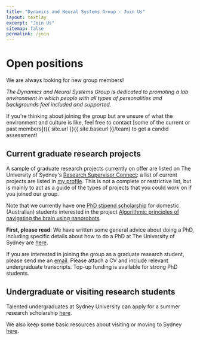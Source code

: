 ```yaml
---
title: "Dynamics and Neural Systems Group - Join Us"
layout: textlay
excerpt: "Join Us"
sitemap: false
permalink: /join
---
```


# Open positions

We are always looking for new group members!

_The Dynamics and Neural Systems Group is dedicated to promoting a lab environment in which people with all types of personalities and backgrounds feel included and supported._

If you're thinking about joining the group but are unsure of what the environment and culture is like, feel free to contact [some of the current or past members]({{ site.url }}{{ site.baseurl }}/team) to get a candid assessment!

## Current graduate research projects

A sample of graduate research projects currently on offer are listed on The University of Sydney's [Research Supervisor Connect](https://www.sydney.edu.au/research/research-supervisor-connect.html): a list of current projects are listed in [my profile](https://www.sydney.edu.au/research/opportunities/supervisors/1936).
This is not a complete or restrictive list, but is mainly to act as a guide of the types of projects that you could work on if you joined our group.

Note that we currently have one [PhD stipend scholarship](https://www.sydney.edu.au/scholarships/d/nanoscale-brain-navigation-with-dna-computing.html) for domestic (Australian) students interested in the project [Algorithmic principles of navigating the brain using nanorobots](https://www.sydney.edu.au/research/opportunities/2912.html).

__First, please read__: We have written some general advice about doing a PhD, including specific details about how to do a PhD at The University of Sydney are [here](https://benfulcher.github.io/ResearchResources/DoingAPhD/).

If you are interested in joining the group as a graduate research student, please send me an [email](mailto:ben.fulcher@sydney.edu.au).
Please attach a CV and include relevant undergraduate transcripts.
Top-up funding is available for strong PhD students.

## Undergraduate or visiting research students

Talented undergraduates at Sydney University can apply for a summer research scholarship [here](http://sydney.edu.au/scholarships/undergraduate/faculty/science.shtml#DPSS).

We also keep some basic resources about visiting or moving to Sydney [here](https://benfulcher.github.io/ResearchResources/SydneyTips/).

<!--
<figure>
<img src="{{ site.url }}{{ site.baseurl }}/images/picpic/Gallery/DSC_0696.jpg" width="95%">
</figure> -->
